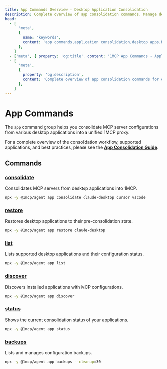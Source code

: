 ```yaml
---
title: App Commands Overview - Desktop Application Consolidation
description: Complete overview of app consolidation commands. Manage desktop application MCP configurations and consolidate them into unified 1MCP proxy.
head:
  - [
      'meta',
      {
        name: 'keywords',
        content: 'app commands,application consolidation,desktop apps,MCP configuration,app management',
      },
    ]
  - ['meta', { property: 'og:title', content: '1MCP App Commands - Application Consolidation' }]
  - [
      'meta',
      {
        property: 'og:description',
        content: 'Complete overview of app consolidation commands for desktop applications.',
      },
    ]
---
```


# App Commands

The `app` command group helps you consolidate MCP server configurations from various desktop applications into a unified 1MCP proxy.

For a complete overview of the consolidation workflow, supported applications, and best practices, please see the **[App Consolidation Guide](../../guide/integrations/app-consolidation)**.

## Commands

### [consolidate](./consolidate)

Consolidates MCP servers from desktop applications into 1MCP.

```bash
npx -y @1mcp/agent app consolidate claude-desktop cursor vscode
```

### [restore](./restore)

Restores desktop applications to their pre-consolidation state.

```bash
npx -y @1mcp/agent app restore claude-desktop
```

### [list](./list)

Lists supported desktop applications and their configuration status.

```bash
npx -y @1mcp/agent app list
```

### [discover](./discover)

Discovers installed applications with MCP configurations.

```bash
npx -y @1mcp/agent app discover
```

### [status](./status)

Shows the current consolidation status of your applications.

```bash
npx -y @1mcp/agent app status
```

### [backups](./backups)

Lists and manages configuration backups.

```bash
npx -y @1mcp/agent app backups --cleanup=30
```
